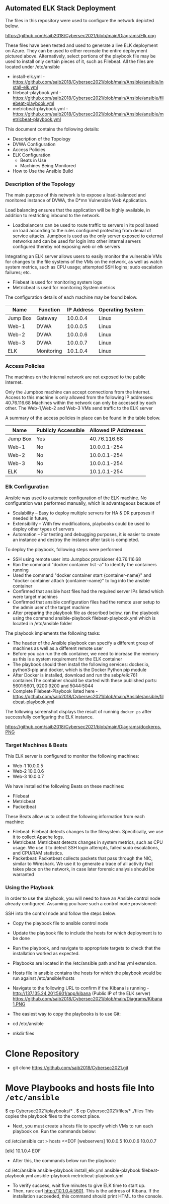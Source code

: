 
## Automated ELK Stack Deployment

The files in this repository were used to configure the network depicted below.

https://github.com/saib2018/Cybersec2021/blob/main/Diagrams/Elk.png

These files have been tested and used to generate a live ELK deployment on Azure. They can be used to either recreate the entire deployment pictured above. Alternatively, select portions of the playbook file may be used to install only certain pieces of it, such as Filebeat. All the files are located under /etc/ansible

  - install-elk.yml - https://github.com/saib2018/Cybersec2021/blob/main/Ansible/ansible/install-elk.yml
  - filebeat-playbook.yml - https://github.com/saib2018/Cybersec2021/blob/main/Ansible/ansible/filebeat-playbook.yml
  - metricbeat-playbook.yml - https://github.com/saib2018/Cybersec2021/blob/main/Ansible/ansible/metricbeat-playbook.yml 

This document contains the following details:
- Description of the Topology
- DVWA Configuration
- Access Policies
- ELK Configuration
  - Beats in Use
  - Machines Being Monitored
- How to Use the Ansible Build


### Description of the Topology

The main purpose of this network is to expose a load-balanced and monitored instance of DVWA, the D*mn Vulnerable Web Application.

Load balancing ensures that the application will be highly available, in addition to restricting inbound to the network.
- Loadbalancers can be used to route traffic to servers in its pool based on load according to the rules configured protecting from denial of service attacks. Jumpbox is used as the only server exposed to external networks and can be used for login into other internal servers configured thereby not exposing web or elk servers

Integrating an ELK server allows users to easily monitor the vulnerable VMs for changes to the file systems of the VMs on the network, as well as watch system metrics, such as CPU usage; attempted SSH logins; sudo escalation failures; etc.
- Filebeat is used for monitoring system logs
- Metricbeat is used for monitoring System metrics

The configuration details of each machine may be found below.

| Name     | Function | IP Address | Operating System |
|----------|----------|------------|------------------|
| Jump Box | Gateway  | 10.0.0.4   | Linux            |
| Web-1    | DVWA     | 10.0.0.5   | Linux            |
| Web-2    | DVWA     | 10.0.0.6   | Linux            | 
| Web-3    | DVWA     | 10.0.0.7   | Linux            |
| ELK      | Monitoring| 10.1.0.4  | Linux            |


### Access Policies

The machines on the internal network are not exposed to the public Internet. 

Only the Jumpbox machine can accept connections from the Internet. Access to this machine is only allowed from the following IP addresses: 40.76.116.68
Machines within the network can only be accessed by each other. The Web-1,Web-2 and Web-3 VMs send traffic to the ELK server


A summary of the access policies in place can be found in the table below.

| Name     | Publicly Accessible | Allowed IP Addresses |
|----------|---------------------|----------------------|
| Jump Box | Yes                 | 40.76.116.68         |
| Web-1    | No                  | 10.0.0.1-254         |
| Web-2    | No                  | 10.0.0.1-254         |
| Web-3    | No                  | 10.0.0.1-254         |
| ELK      | No                  | 10.1.0.1-254         |

### Elk Configuration

Ansible was used to automate configuration of the ELK machine. No configuration was performed manually, which is advantageous because of 
- Scalability – Easy to deploy multiple servers for HA & DR purposes if needed in future,
- Extensibility – With few modifications, playbooks could be used to deploy other types of servers 
- Automation – For testing and debugging purposes, it is easier to create an instance and destroy the instance after task is completed.

To deploy the playbook, following steps were performed

 - SSH using remote user into Jumpbox provisioner 40.76.116.68
 - Ran the command "docker container list -a" to identify the containers running
 - Used the command "docker container start {container-name}" and "docker container attach {container-name}" to log into the ansible container
 - Confirmed that ansible host files had the required server IPs listed which were target machines
 - Confirmed that ansible configuration files had the remote user setup to the admin user of the target machine
 - After preparing the playbook file as described below, ran the playbook using the command ansible-playbook filebeat-playbook.yml which is located in /etc/ansible folder

The playbook implements the following tasks:

- The header of the Ansible playbook can specify a different group of machines as well as a different remote user
- Before you can run the elk container, we need to increase the memory as this is a system requirement for the ELK container
- The playbook should then install the following services: docker.io, python3-pip and docker, which is the Docker Python pip module
- After Docker is installed, download and run the sebp/elk:761 container.The container should be started with these published ports: 5601:5601, 9200:9200 and 5044:5044
- Complete Filebeat-Playbook listed here - https://github.com/saib2018/Cybersec2021/blob/main/Ansible/ansible/filebeat-playbook.yml

The following screenshot displays the result of running `docker ps` after successfully configuring the ELK instance.

https://github.com/saib2018/Cybersec2021/blob/main/Diagrams/dockerps.PNG

### Target Machines & Beats
This ELK server is configured to monitor the following machines:

- Web-1 10.0.0.5
- Web-2 10.0.0.6
- Web-3 10.0.0.7

We have installed the following Beats on these machines: 
- Filebeat 
- Metricbeat 
- Packetbeat

These Beats allow us to collect the following information from each machine:
- Filebeat: Filebeat detects changes to the filesystem. Specifically, we use it to collect Apache logs.
- Metricbeat: Metricbeat detects changes in system metrics, such as CPU usage. We use it to detect SSH login attempts, failed sudo escalations, and CPU/RAM statistics.
- Packetbeat: Packetbeat collects packets that pass through the NIC, similar to Wireshark. We use it to generate a trace of all activity that takes place on the network, in case later forensic analysis should be warranted

### Using the Playbook
In order to use the playbook, you will need to have an Ansible control node already configured. Assuming you have such a control node provisioned: 

SSH into the control node and follow the steps below:
- Copy the playbook file to ansible control node
- Update the playbook file to include the hosts for which deployment is to be done
- Run the playbook, and navigate to appropriate targets to check that the installation worked as expected.
- Playbooks are located in the /etc/ansible path and has yml extension.
- Hosts file in ansible contains the hosts for which the playbook would be run against /etc/ansible/hosts
- Navigate to the following URL to confirm if the Kibana is running - http://137.135.24.201:5601/app/kibana (Public IP of the ELK server)
  https://github.com/saib2018/Cybersec2021/blob/main/Diagrams/Kibana1.PNG

- The easiest way to copy the playbooks is to use Git:

- cd /etc/ansible
-  mkdir files
# Clone Repository 
- git clone https://github.com/saib2018/Cybersec2021.git
# Move Playbooks and hosts file Into `/etc/ansible`
$ cp Cybersec2021/playbooks/* .
$ cp Cybersec2021/files/* ./files
This copies the playbook files to the correct place.


- Next, you must create a hosts file to specify which VMs to run each playbook on. Run the commands below:

cd /etc/ansible
cat > hosts <<EOF
[webservers]
10.0.0.5
10.0.0.6
10.0.0.7

[elk]
10.1.0.4
EOF

- After this, the commands below run the playbook:

cd /etc/ansible
ansible-playbook install_elk.yml 
ansible-playbook filebeat-playbook.yml 
ansible-playbook metricbeat-playbook.yml

- To verify success, wait five minutes to give ELK time to start up.
- Then, run: curl http://10.1.0.4:5601. This is the address of Kibana. If the installation succeeded, this command should print HTML to the console.


